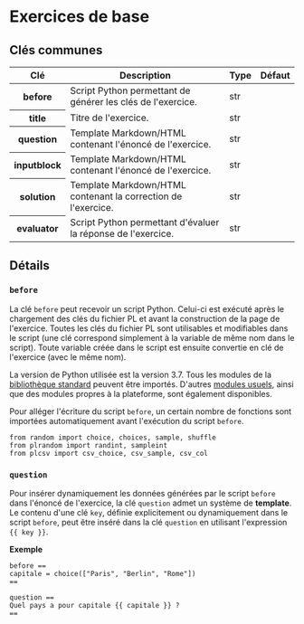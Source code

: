 # Exercices de base

## Clés communes

<table class="table">
<thead>
<tr>
<th scope="col">Clé</th>
<th scope="col">Description</th>
<th scope="col">Type</th>
<th scope="col">Défaut</th>
</tr>
</thead>
<tbody>

<tr>
<th scope="row"> before </th>
<td> Script Python permettant de générer les clés de l&#39;exercice. </td>
<td> str </td>
<td>  </td>
</tr>

<tr>
<th scope="row"> title </th>
<td> Titre de l&#39;exercice. </td>
<td> str </td>
<td>  </td>
</tr>

<tr>
<th scope="row"> question </th>
<td> Template Markdown/HTML contenant l&#39;énoncé de l&#39;exercice. </td>
<td> str </td>
<td>  </td>
</tr>

<tr>
<th scope="row"> inputblock </th>
<td> Template Markdown/HTML contenant l&#39;énoncé de l&#39;exercice. </td>
<td> str </td>
<td>  </td>
</tr>

<tr>
<th scope="row"> solution </th>
<td> Template Markdown/HTML contenant la correction de l&#39;exercice. </td>
<td> str </td>
<td>  </td>
</tr>

<tr>
<th scope="row"> evaluator </th>
<td> Script Python permettant d&#39;évaluer la réponse de l&#39;exercice. </td>
<td> str </td>
<td>  </td>
</tr>

</tbody>
</table>

## Détails

### `before`

La clé `before` peut recevoir un script Python. Celui-ci est exécuté après le chargement des clés du fichier PL et avant la construction de la page de l'exercice. Toutes les clés du fichier PL sont utilisables et modifiables dans le script (une clé correspond simplement à la variable de même nom dans le script). Toute variable créée dans le script est ensuite convertie en clé de l'exercice (avec le même nom).

La version de Python utilisée est la version 3.7. Tous les modules de la [bibliothèque standard](https://docs.python.org/fr/3/library/index.html) peuvent être importés. D'autres [modules usuels](https://documentationpl.readthedocs.io/fr/latest/technic_doc/modules_sandbox.md), ainsi que des modules propres à la plateforme, sont également disponibles.

Pour alléger l'écriture du script `before`, un certain nombre de fonctions sont importées automatiquement avant l'exécution du script `before`.

```
from random import choice, choices, sample, shuffle
from plrandom import randint, sampleint
from plcsv import csv_choice, csv_sample, csv_col
```

### `question`


Pour insérer dynamiquement les données générées par le script `before` dans l'énoncé de l'exercice, la clé `question` admet un système de **template**. Le contenu d'une clé `key`, définie explicitement ou dynamiquement dans le script `before`, peut être inséré dans la clé `question` en utilisant l'expression `{{ key }}`.


**Exemple**

```
before ==
capitale = choice(["Paris", "Berlin", "Rome"])
==

question ==
Quel pays a pour capitale {{ capitale }} ?
==
```
